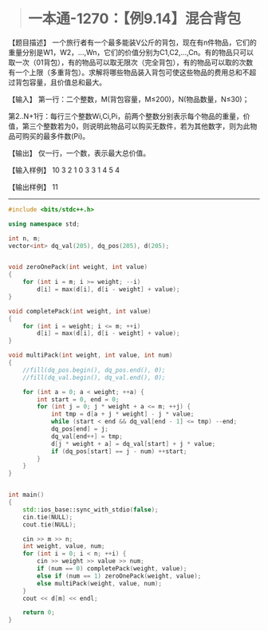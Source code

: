 > # 一本通-1270：【例9.14】混合背包

【题目描述】
一个旅行者有一个最多能装V公斤的背包，现在有n件物品，它们的重量分别是W1，W2，...,Wn，它们的价值分别为C1,C2,...,Cn。有的物品只可以取一次（01背包），有的物品可以取无限次（完全背包），有的物品可以取的次数有一个上限（多重背包）。求解将哪些物品装入背包可使这些物品的费用总和不超过背包容量，且价值总和最大。

【输入】
第一行：二个整数，M(背包容量，M≤200)，N(物品数量，N≤30)；

第2..N+1行：每行三个整数Wi,Ci,Pi，前两个整数分别表示每个物品的重量，价值，第三个整数若为0，则说明此物品可以购买无数件，若为其他数字，则为此物品可购买的最多件数(Pi)。

【输出】
仅一行，一个数，表示最大总价值。

【输入样例】
10  3
2  1  0
3  3  1
4  5  4

【输出样例】
11

----

```c++
#include <bits/stdc++.h>

using namespace std;

int n, m;
vector<int> dq_val(205), dq_pos(205), d(205);


void zeroOnePack(int weight, int value)
{
	for (int i = m; i >= weight; --i)
		d[i] = max(d[i], d[i - weight] + value);
}

void completePack(int weight, int value)
{
	for (int i = weight; i <= m; ++i)
		d[i] = max(d[i], d[i - weight] + value);
}

void multiPack(int weight, int value, int num)
{
	//fill(dq_pos.begin(), dq_pos.end(), 0);
	//fill(dq_val.begin(), dq_val.end(), 0);

	for (int a = 0; a < weight; ++a) {
		int start = 0, end = 0;
		for (int j = 0; j * weight + a <= m; ++j) {
			int tmp = d[a + j * weight] - j * value;
			while (start < end && dq_val[end - 1] <= tmp) --end;
			dq_pos[end] = j;
			dq_val[end++] = tmp;
			d[j * weight + a] = dq_val[start] + j * value;
			if (dq_pos[start] == j - num) ++start;
		}
	}
}


int main()
{
	std::ios_base::sync_with_stdio(false);
	cin.tie(NULL);
	cout.tie(NULL);

	cin >> m >> n;
	int weight, value, num;
	for (int i = 0; i < n; ++i) {
		cin >> weight >> value >> num;
		if (num == 0) completePack(weight, value);
		else if (num == 1) zeroOnePack(weight, value);
		else multiPack(weight, value, num);
	}
	cout << d[m] << endl;

	return 0;
}
```


